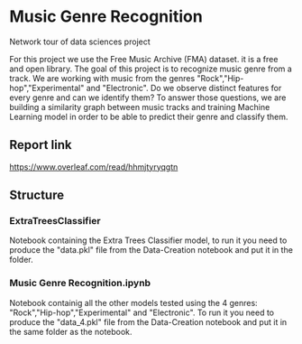# Music Genre Recognition
Network tour of data sciences project

For this project we use the Free Music Archive (FMA) dataset. it is a free and open library.
The goal of this project is to recognize music genre from a track. We are
working with music from the genres "Rock","Hip-hop","Experimental" and "Electronic". Do we observe distinct features for every genre and can we identify them?
To answer those questions, we are building a similarity graph between music tracks and training Machine Learning model in order to be able to predict their genre and classify them.

## Report link
https://www.overleaf.com/read/hhmjtyryqgtn

## Structure

### ExtraTreesClassifier

Notebook containing the Extra Trees Classifier model, to run it you need to produce the "data.pkl" file from the Data-Creation notebook and put it in the folder.

### Music Genre Recognition.ipynb

Notebook containig all the other models tested using the 4 genres: "Rock","Hip-hop","Experimental" and "Electronic". To run it you need to produce the "data_4.pkl" file from the Data-Creation notebook and put it in the same folder as the notebook.
